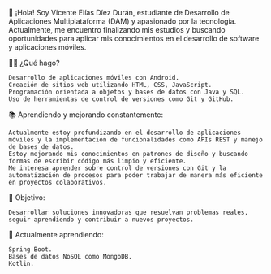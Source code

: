 👋 ¡Hola! Soy Vicente Elías Díez Durán, estudiante de Desarrollo de Aplicaciones Multiplataforma (DAM) y apasionado por la tecnología.
Actualmente, me encuentro finalizando mis estudios y buscando oportunidades para aplicar mis conocimientos en el desarrollo de software y aplicaciones móviles.

🧑‍💻 ¿Qué hago?

    Desarrollo de aplicaciones móviles con Android.
    Creación de sitios web utilizando HTML, CSS, JavaScript.
    Programación orientada a objetos y bases de datos con Java y SQL.
    Uso de herramientas de control de versiones como Git y GitHub.

📚 Aprendiendo y mejorando constantemente:

    Actualmente estoy profundizando en el desarrollo de aplicaciones móviles y la implementación de funcionalidades como APIs REST y manejo de bases de datos.
    Estoy mejorando mis conocimientos en patrones de diseño y buscando formas de escribir código más limpio y eficiente.
    Me interesa aprender sobre control de versiones con Git y la automatización de procesos para poder trabajar de manera más eficiente en proyectos colaborativos.

🚀 Objetivo:

    Desarrollar soluciones innovadoras que resuelvan problemas reales, seguir aprendiendo y contribuir a nuevos proyectos.

🌱 Actualmente aprendiendo:

    Spring Boot.
    Bases de datos NoSQL como MongoDB.
    Kotlin.
